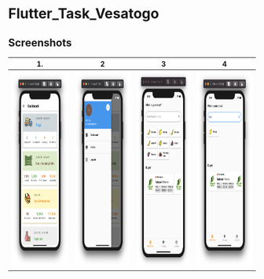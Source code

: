 # Flutter_Task_Vesatogo

## Screenshots

|                   1.                    |                    2                    |            3                |    4     |
| :--------------------------------------:| :-------------------------------------: |:--------------------------: |:--------:|
|<img src="/Screenshot 2020-08-22 at 5.13.34 PM.png" height="400em"/>| <img src="/Screenshot 2020-08-22 at 5.13.48 PM.png" height="400em"/>|<img src="/Screenshot 2020-08-22 at 5.16.26 PM.png" height="400em"/>|<img src="/Screenshot 2020-08-22 at 5.16.39 PM.png" height="400em"/>|
